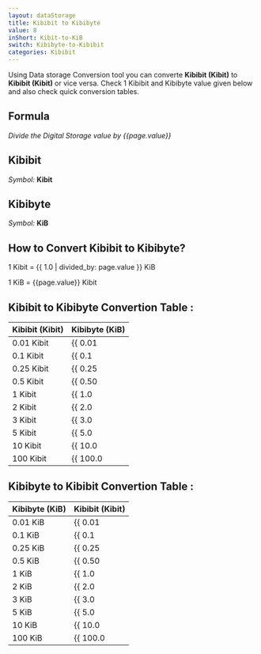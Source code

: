 ```yaml
---
layout: dataStorage
title: Kibibit to Kibibyte
value: 8
inShort: Kibit-to-KiB
switch: Kibibyte-to-Kibibit
categories: Kibibit
---
```


Using Data storage Conversion tool you can converte **Kibibit (Kibit)** to **Kibibit (Kibit)** or vice versa. Check 1 Kibibit and Kibibyte value given below and also check quick conversion tables.

## Formula
*Divide the Digital Storage value by {{page.value}}*

## Kibibit
*Symbol:* **Kibit**

## Kibibyte
*Symbol:* **KiB**

## How to Convert Kibibit to Kibibyte?

1 Kibit = {{ 1.0 | divided_by: page.value }} KiB

1 KiB = {{page.value}} Kibit


## Kibibit to Kibibyte Convertion Table :

| Kibibit (Kibit) | Kibibyte (KiB) |
| ---- | ---- |
| 0.01 Kibit | {{ 0.01 | divided_by: page.value | round: 12 }} KiB |
| 0.1 Kibit | {{ 0.1 | divided_by: page.value | round: 12 }} KiB |
| 0.25 Kibit | {{ 0.25 | divided_by: page.value | round: 12 }} KiB |
| 0.5 Kibit | {{ 0.50 | divided_by: page.value | round: 12 }} KiB |
| 1 Kibit | {{ 1.0 | divided_by: page.value | round: 12 }} KiB |
| 2 Kibit | {{ 2.0 | divided_by: page.value | round: 12 }} KiB |
| 3 Kibit | {{ 3.0 | divided_by: page.value | round: 12 }} KiB |
| 5 Kibit | {{ 5.0 | divided_by: page.value | round: 12 }} KiB |
| 10 Kibit | {{ 10.0 | divided_by: page.value | round: 12 }} KiB |
| 100 Kibit | {{ 100.0 | divided_by: page.value | round: 12 }} KiB |

## Kibibyte to Kibibit Convertion Table :

| Kibibyte (KiB) | Kibibit (Kibit) |
| ---- | ---- |
| 0.01 KiB | {{ 0.01 | times: page.value | round: 12 }} Kibit |
| 0.1 KiB | {{ 0.1 | times: page.value | round: 12 }} Kibit |
| 0.25 KiB | {{ 0.25 | times: page.value | round: 12 }} Kibit |
| 0.5 KiB | {{ 0.50 | times: page.value | round: 12 }} Kibit |
| 1 KiB | {{ 1.0 | times: page.value | round: 12 }} Kibit |
| 2 KiB | {{ 2.0 | times: page.value | round: 12 }} Kibit |
| 3 KiB | {{ 3.0 | times: page.value | round: 12 }} Kibit |
| 5 KiB | {{ 5.0 | times: page.value | round: 12 }} Kibit |
| 10 KiB | {{ 10.0 | times: page.value | round: 12 }} Kibit |
| 100 KiB | {{ 100.0 | times: page.value | round: 12 }} Kibit |


<script>
document.getElementById('selectInput')[3].selected = true
document.getElementById('selectOutput')[5].selected = true
</script>

